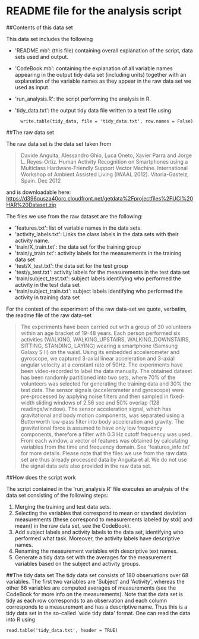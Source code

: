 # README file for the analysis script

##Contents of this data set

This data set includes the following

* 'README.mb': (this file) containing overall explanation of the script, data sets used and output.
* 'CodeBook.mb': containing the explanation of all variable names appearing in the output tidy data set (including units) together with an explanation of the variable names as they appear in the raw data set we used as input.
* 'run_analysis.R': the script performing the analysis in R.
* 'tidy_data.txt': the output tidy data file written to a text file using


        write.table(tidy_data, file = 'tidy_data.txt', row.names = False)

##The raw data set

The raw data set is the data set taken from

> Davide Anguita, Alessandro Ghio, Luca Oneto, Xavier Parra and Jorge L. Reyes-Ortiz. Human Activity Recognition on Smartphones using a Multiclass Hardware-Friendly Support Vector Machine. International Workshop of Ambient Assisted Living (IWAAL 2012). Vitoria-Gasteiz, Spain. Dec 2012

and is downloadable here: https://d396qusza40orc.cloudfront.net/getdata%2Fprojectfiles%2FUCI%20HAR%20Dataset.zip

The files we use from the raw dataset are the following:

* 'features.txt': list of variable names in the data sets.
* 'activity_labels.txt': Links the class labels in the data sets with their activity name.
* 'train/X_train.txt': the data set for the training group
* 'train/y_train.txt': activity labels for the measurements in the training data set
* 'test/X_test.txt': the data set for the test group
* 'test/y_test.txt': activity labels for the measurements in the test data set
* 'train/subject_test.txt': subject labels identifying who performed the activity in the test data set
* 'train/subject_train.txt': subject labels identifying who performed the activity in training data set

For the context of the experiment of the raw data-set we quote, verbatim, the readme file of the raw data-set
> The experiments have been carried out with a group of 30 volunteers within an age bracket of 19-48 years. Each person performed six activities (WALKING, WALKING_UPSTAIRS, WALKING_DOWNSTAIRS, SITTING, STANDING, LAYING) wearing a smartphone (Samsung Galaxy S II) on the waist. Using its embedded accelerometer and gyroscope, we captured 3-axial linear acceleration and 3-axial angular velocity at a constant rate of 50Hz. The experiments have been video-recorded to label the data manually. The obtained dataset has been randomly partitioned into two sets, where 70% of the volunteers was selected for generating the training data and 30% the test data. 
> The sensor signals (accelerometer and gyroscope) were pre-processed by applying noise filters and then sampled in fixed-width sliding windows of 2.56 sec and 50% overlap (128 readings/window). The sensor acceleration signal, which has gravitational and body motion components, was separated using a Butterworth low-pass filter into body acceleration and gravity. The gravitational force is assumed to have only low frequency components, therefore a filter with 0.3 Hz cutoff frequency was used. From each window, a vector of features was obtained by calculating variables from the time and frequency domain. See 'features_info.txt' for more details. 
Please note that the files we use from the raw data set are thus already processed data by Anguita et al. We do not use the signal data sets also provided in the raw data set.

##How does the script work

The script contained in the 'run_analysis.R' file executes an analysis of the data set consisting of the following steps:

1. Merging the training  and test data sets.
2. Selecting the variables that correspond to mean or standard deviation measurements (these correspond to measurements labeled by std() and mean() in the raw data set, see the CodeBook).
3. Add subject labels and activity labels to the data set, identifying who performed what task. Moreover, the activity labels have descriptive names.
4. Renaming the measurement variables with descriptive text names.
5. Generate a tidy data set with the averages for the measurement variables based on the subject and activity groups.

##The tidy data set
The tidy data set consists of 180 observations over 68 variables. The first two variables are 'Subject' and 'Activity', whereas the other 66 variables are computed averages of measurements (see the CodeBook for more info on the measurements). Note that the data set is tidy as each row corresponds to an observation and each column corresponds to a measurement and has a descriptive name. Thus this is a tidy data set in the so-called `wide tidy data' format. One can read the data into R using 

    read.table('tidy_data.txt', header = TRUE)

